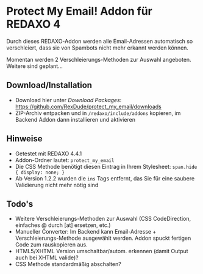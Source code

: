 Protect My Email! Addon für REDAXO 4
====================================

Durch dieses REDAXO-Addon werden alle Email-Adressen automatisch so verschleiert, dass sie von Spambots nicht mehr erkannt werden können.

Momentan werden 2 Verschleierungs-Methoden zur Auswahl angeboten. Weitere sind geplant...

Download/Installation
---------------------

* Download hier unter _Download Packages_: https://github.com/RexDude/protect_my_email/downloads
* ZIP-Archiv entpacken und in `/redaxo/include/addons` kopieren, im Backend Addon dann installieren und aktivieren

Hinweise
--------

* Getestet mit REDAXO 4.4.1
* Addon-Ordner lautet: `protect_my_email`
* Die CSS Methode benötigt diesen Eintrag in Ihrem Stylesheet: `span.hide { display: none; }`
* Ab Version 1.2.2 wurden die `ins` Tags entfernt, das Sie für eine saubere Validierung nicht mehr nötig sind

Todo's
------

* Weitere Verschleierungs-Methoden zur Auswahl (CSS CodeDirection, einfaches @ durch [at] ersetzen, etc.)
* Manueller Converter: Im Backend kann Email-Adresse +  Verschleierungs-Methode ausgewählt werden. Addon spuckt fertigen Code zum rauskopieren aus.
* HTML5/XHTML Version umschaltbar/autom. erkennen (damit Output auch bei XHTML valide)?
* CSS Methode standardmäßig abschalten?
